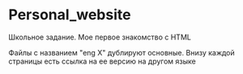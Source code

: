 # Personal_website
 Школьное задание. Мое первое знакомство с HTML

Файлы с названием "eng X" дублируют основные. Внизу каждой страницы есть ссылка на ее версию на другом языке
